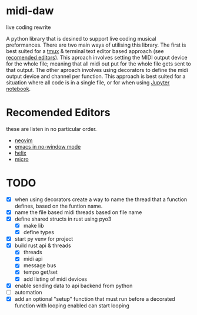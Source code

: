 # midi-daw

  live coding rewrite

A python library that is desined to support live coding musical preformances. There are two main ways of utilising this library. The first is best suited for a [tmux](https://github.com/tmux/tmux/wiki) & terminal text editor based approach (see [recomended editors](#recomended-editors)). This aproach involves setting the MIDI output device for the whole file; meaning that all midi out put for the whole file gets sent to that output. The other aproach involves using decorators to define the midi output device and channel per function. This approach is best suited for a situation where all code is in a single file, or for when using [Jupyter notebook](https://jupyter.org/).

# Recomended Editors

these are listen in no particular order.

- [neovim](https://neovim.io/)
- [emacs in no-window mode](https://www.gnu.org/software/emacs/manual/html_node/emacs/Initial-Options.html#index-_002d_002dno_002dwindow_002dsystem)
- [helix](https://helix-editor.com/)
- [micro](https://micro-editor.github.io/)

# TODO

- [x] when using decorators create a way to name the thread that a function defines, based on the funtion name.
- [x] name the file based midi threads based on file name
- [x] define shared structs in rust using pyo3
  - [x] make lib
  - [x] define types
- [x] start py venv for project
- [x] build rust api & threads
  - [x] threads
  - [x] midi api
  - [x] message bus
  - [x] tempo get/set
  - [x] add listing of midi devices
- [x] enable sending data to api backend from python
- [ ] automation
- [x] add an optional "setup" function that must run before a decorated function with looping enabled can start looping
